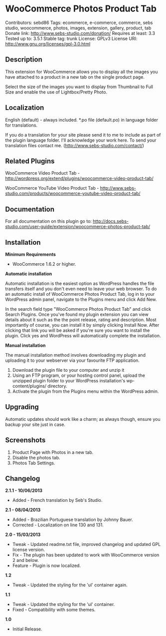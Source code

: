 # WooCommerce Photos Product Tab

Contributors: sebd86
Tags: ecommerce, e-commerce, commerce, sebs studio, woocommerce, photos, images, extension, gallery, product, tab
Donate link: http://www.sebs-studio.com/donation/
Requires at least: 3.3
Tested up to: 3.5.1
Stable tag: trunk
License: GPLv3
License URI: http://www.gnu.org/licenses/gpl-3.0.html

## Description

This extension for WooCommerce allows you to display all the images you have attached to a product in a new tab on the single product page.

Select the size of the images you want to display from Thumbnail to Full Size and enable the use of Lightbox/Pretty Photo.

## Localization
English (default) - always included. *.po file (default.po) in language folder for translations.

If you do a translation for your site please send it to me to include as part of the plugin language folder. I'll acknowledge your work here. To send your translation files contact me. (http://www.sebs-studio.com/contact/)

## Related Plugins

WooCommerce Video Product Tab - http://wordpress.org/extend/plugins/woocommerce-video-product-tab/

WooCommerce YouTube Video Product Tab - http://www.sebs-studio.com/products/woocommerce-youtube-video-product-tab/

## Documentation

For all documentation on this plugin go to: http://docs.sebs-studio.com/user-guide/extension/woocommerce-photos-product-tab/

## Installation

__Minimum Requirements__

* WooCommerce 1.6.2 or higher.

__Automatic installation__

Automatic installation is the easiest option as WordPress handles the file transfers itself and you don't even need to leave your web browser. To do an automatic install of WooCommerce Photos Product Tab, log in to your WordPress admin panel, navigate to the Plugins menu and click Add New.

In the search field type "WooCommerce Photos Product Tab" and click Search Plugins. Once you've found my plugin extension you can view details about it such as the the point release, rating and description. Most importantly of course, you can install it by simply clicking Install Now. After clicking that link you will be asked if you're sure you want to install the plugin. Click yes and WordPress will automatically complete the installation.

__Manual installation__

The manual installation method involves downloading my plugin and uploading it to your webserver via your favourite FTP application.

1. Download the plugin file to your computer and unzip it
2. Using an FTP program, or your hosting control panel, upload the unzipped plugin folder to your WordPress installation's wp-content/plugins/ directory.
3. Activate the plugin from the Plugins menu within the WordPress admin.

## Upgrading

Automatic updates should work like a charm; as always though, ensure you backup your site just in case.

## Screenshots

1. Product Page with Photos in a new tab.
2. Disable the photos tab.
3. Photos Tab Settings.

## Changelog

__2.1.1 - 10/06/2013__

* Added - French translation by Seb's Studio.

__2.1 - 08/04/2013__

* Added - Brazilian Portuguese translation by Johnny Bauer.
* Corrected - Localization on line 130 and 131.

__2.0 - 15/03/2013__

* Tweak - Updated readme.txt file, improved changelog and updated GPL license version.
* Fix - The plugin has been updated to work with WooCommerce version 2 and below.
* Feature - Plugin is now localized.

__1.2__

* Tweak - Updated the styling for the 'ul' container again.

__1.1__

* Tweak - Updated the styling for the 'ul' container.
* Fixed - Compatibility with some themes.

__1.0__

* Initial Release.